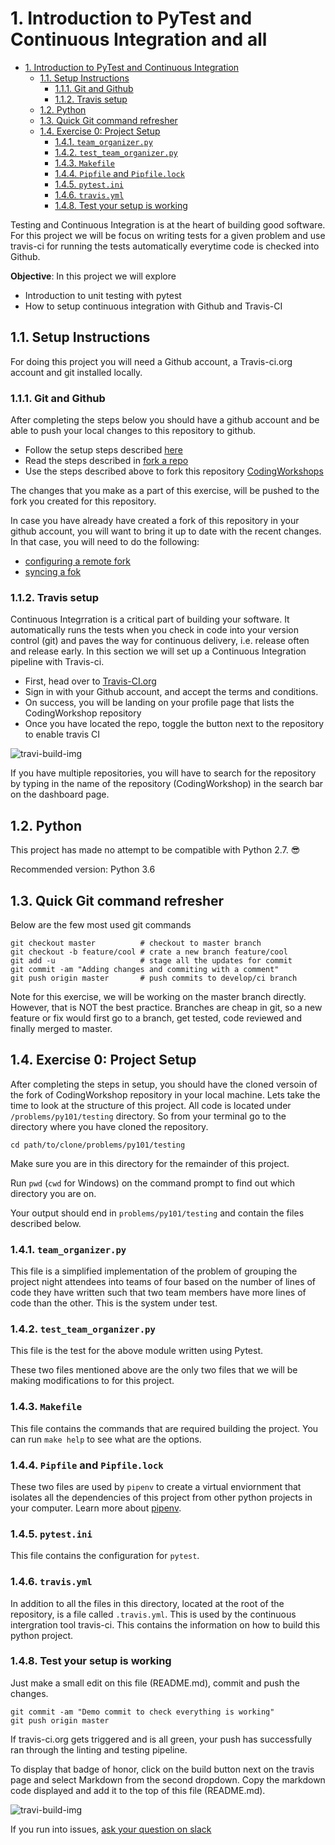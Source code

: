 # 1. Introduction to PyTest and Continuous Integration and all

<!-- TOC -->

- [1. Introduction to PyTest and Continuous Integration](#1-introduction-to-pytest-and-continuous-integration)
    - [1.1. Setup Instructions](#11-setup-instructions)
        - [1.1.1. Git and Github](#111-git-and-github)
        - [1.1.2. Travis setup](#112-travis-setup)
    - [1.2. Python](#12-python)
    - [1.3. Quick Git command refresher](#13-quick-git-command-refresher)
    - [1.4. Exercise 0: Project Setup](#14-exercise-0-project-setup)
        - [1.4.1. `team_organizer.py`](#141-team_organizerpy)
        - [1.4.2. `test_team_organizer.py`](#142-test_team_organizerpy)
        - [1.4.3. `Makefile`](#143-makefile)
        - [1.4.4. `Pipfile` and `Pipfile.lock`](#144-pipfile-and-pipfilelock)
        - [1.4.5. `pytest.ini`](#145-pytestini)
        - [1.4.6. `travis.yml`](#146-travisyml)
        - [1.4.8. Test your setup is working](#148-test-your-setup-is-working)

<!-- /TOC -->

Testing and Continuous Integration is at the heart of building good software.
For this project we will be focus on writing tests for a given problem and use
travis-ci for running the tests automatically everytime code is checked into Github.

**Objective**:
In this project we will explore

- Introduction to unit testing with pytest
- How to setup continuous integration with Github and Travis-CI

## 1.1. Setup Instructions

For doing this project you will need a Github account, a Travis-ci.org account and git
installed locally.

### 1.1.1. Git and Github

After completing the steps below you should have a github account and be able to push
your local changes to this repository to github.

- Follow the setup steps described [here](https://help.github.com/articles/set-up-git/)
- Read the steps described in [fork a repo](https://help.github.com/articles/fork-a-repo)
- Use the steps described above to fork this repository [CodingWorkshops](https://github.com/chicagopython/CodingWorkshops)

The changes that you make as a part of this exercise, will be pushed to the fork you created for this
repository.

In case you have already have created a fork of this repository in your github account, you will
want to bring it up to date with the recent changes. In that case,
you will need to do the following:

- [configuring a remote fork](https://help.github.com/articles/configuring-a-remote-for-a-fork/)
- [syncing a fok](https://help.github.com/articles/syncing-a-fork/)

### 1.1.2. Travis setup

Continuous Integrration is a critical part of building your software. It automatically runs
the tests when you check in code into your version control (git) and paves the way for
continuous delivery, i.e. release often and release early.
In this section we will set up a Continuous Integration pipeline with Travis-ci.

- First, head over to [Travis-CI.org](https://travis-ci.org/.)
- Sign in with your Github account, and accept the terms and conditions.
- On success, you will be landing on your profile page that lists the CodingWorkshop repository
- Once you have located the repo, toggle the button next to the repository to enable travis CI

![travi-build-img](EnableTravisCI.png)

If you have multiple repositories, you will have to search for the repository by typing in the name
of the repository (CodingWorkshop) in the search bar on the dashboard page.

## 1.2. Python

This project has made no attempt to be compatible with Python 2.7. 😎

Recommended version: Python 3.6

## 1.3. Quick Git command refresher

Below are the few most used git commands

    git checkout master          # checkout to master branch
    git checkout -b feature/cool # crate a new branch feature/cool
    git add -u                   # stage all the updates for commit
    git commit -am "Adding changes and commiting with a comment"
    git push origin master       # push commits to develop/ci branch

Note for this exercise, we will be working on the master branch directly. However,
that is NOT the best practice. Branches are cheap in git, so a new feature or fix
would first go to a branch, get tested, code reviewed and finally merged to master.

## 1.4. Exercise 0: Project Setup

After completing the steps in setup, you should have the cloned versoin of the fork of CodingWorkshop
repository in your local machine. Lets take the time to look at the structure of this
project. All code is located under `/problems/py101/testing` directory. So from your
terminal go to the directory where you have cloned the repository.

    cd path/to/clone/problems/py101/testing

Make sure you are in this directory for the remainder of this project.

Run `pwd` (`cwd` for Windows) on the command prompt to find out which directory you
are on.

Your output should end in `problems/py101/testing` and contain the files described
below.

### 1.4.1. `team_organizer.py`

This file is a simplified implementation of the problem of grouping the project
night attendees into teams of four based on the number of lines of code they have
written such that two team members have more lines of code than the other.
This is the system under test.

### 1.4.2. `test_team_organizer.py`

This file is the test for the above module written using Pytest.

These two files mentioned above are the only two files that we will be making
modifications to for this project.

### 1.4.3. `Makefile`

This file contains the commands that are required building the project.
You can run `make help` to see what are the options.

### 1.4.4. `Pipfile` and `Pipfile.lock`

These two files are used by `pipenv` to create a virtual enviornment that
isolates all the dependencies of this project from other python projects in your computer.
Learn more about [pipenv](https://docs.pipenv.org/).

### 1.4.5. `pytest.ini`

This file contains the configuration for `pytest`.

### 1.4.6. `travis.yml`

In addition to all the files in this directory, located at the root of the repository,
is a file called `.travis.yml`. This is used by the continuous intergration tool travis-ci.
This contains the information on how to build this python project.

### 1.4.8. Test your setup is working

Just make a small edit on this file (README.md), commit and push the changes.

    git commit -am "Demo commit to check everything is working"
    git push origin master

If travis-ci.org gets triggered and is all green, your push has successfully ran through
the linting and testing pipeline.

To display that badge of honor, click on the build button next on the travis page and select
Markdown from the second dropdown. Copy the markdown code displayed and add it to the top
of this file (README.md).

![travi-build-img](travis-build-img.png)

If you run into issues, [ask your question on slack](https://chipy.slack.com/messages/C093F7W8P/details/)
